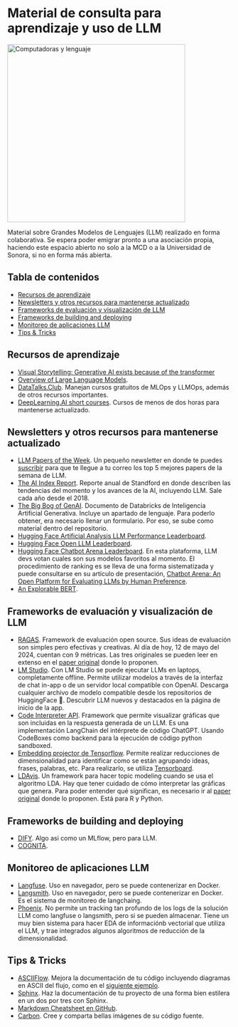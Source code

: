 # Material de consulta para aprendizaje y uso de LLM 

<img src="https://raw.githubusercontent.com/mcd-unison/llm/main/img/DALL%C2%B7E%202024-05-12%2015.28.49%20-%20A%20conceptual%20image%20representing%20the%20integration%20of%20language%20and%20technology.%20The%20scene%20features%20a%20modern%2C%20sleek%20workspace%20with%20a%20high-tech%20computer%20dis.webp" alt="Computadoras y lenguaje" width="400" height="auto">

Material sobre Grandes Modelos de Lenguajes (LLM) realizado en forma colaborativa. Se espera poder emigrar pronto a una asociación propia, haciendo este espacio abierto no solo a la MCD o a la Universidad de Sonora, si no en forma más abierta.

## Tabla de contenidos
- [Recursos de aprendizaje](#recursos-aprendizaje)
- [Newsletters y otros recursos para mantenerse actualizado](#newsletters)
- [Frameworks de evaluación y visualización de LLM](#evaluación)
- [Frameworks de building and deploying](#buildingdeploy)
- [Monitoreo de aplicaciones LLM](#monitoreo)
- [Tips & Tricks](#tipsandtricks)


## Recursos de aprendizaje<a name="recursos-aprendizaje"></a>

* [Visual Storytelling: Generative AI exists because of the transformer](https://ig.ft.com/generative-ai/)
* [Overview of Large Language Models](https://aman.ai/primers/ai/LLM/).
* [DataTalks.Club](https://datatalks.club/). Manejan cursos gratuitos de MLOps y LLMOps, además de otros recursos importantes.
* [DeepLearning.AI short courses](https://www.deeplearning.ai/short-courses/). Cursos de menos de dos horas para mantenerse actualizado.

## Newsletters y otros recursos para mantenerse actualizado <a name="newsletters"></a>

* [LLM Papers of the Week](https://github.com/dair-ai/ML-Papers-of-the-Week). Un pequeño newsletter en donde te puedes [suscribir](https://github.com/dair-ai/ML-Papers-of-the-Week?tab=readme-ov-file) para que te llegue a tu correo los top 5 mejores papers de la semana de LLM.
* [The AI Index Report](https://aiindex.stanford.edu/report/). Reporte anual de Standford en donde describen las tendencias del momento y los avances de la AI, incluyendo LLM. Sale cada año desde el 2018.
* [The Big Bog of GenAI](https://github.com/mcd-unison/llm/blob/main/documentos/Databricks-Big-Book-Of-GenAI-FINAL.pdf). Documento de Databricks de Inteligencia Artificial Generativa. Incluye un apartado de lenguaje. Para poderlo obtener, era necesario llenar un formulario. Por eso, se sube como material dentro del repositorio.
* [Hugging Face Artificial Analysis LLM Performance Leaderboard](https://huggingface.co/spaces/ArtificialAnalysis/LLM-Performance-Leaderboard).
* [Hugging Face Open LLM Leaderboard](https://huggingface.co/spaces/HuggingFaceH4/open_llm_leaderboard).
* [Hugging Face Chatbot Arena Leaderboard](https://huggingface.co/spaces/lmsys/chatbot-arena-leaderboard). En esta plataforma, LLM devs votan cuales son sus modelos favoritos al momento. El procedimiento de ranking es se lleva de una forma sistematizada y puede consultarse en su artículo de presentación, [Chatbot Arena: An Open Platform for Evaluating LLMs by Human Preference](https://arxiv.org/abs/2403.04132).
* [An Explorable BERT](https://huggingface.co/spaces/exbert-project/exbert).

## Frameworks de evaluación y visualización de LLM<a name="evaluacion"></a>

* [RAGAS](https://github.com/explodinggradients/ragas). Framework de evaluación open source. Sus ideas de evaluación son simples pero efectivas y creativas. Al día de hoy, 12 de mayo del 2024, cuentan con 9 métricas. Las tres originales se pueden leer en extenso en el [paper original](https://arxiv.org/abs/2309.15217) donde lo proponen.
* [LM Studio](https://lmstudio.ai/). Con LM Studio se puede ejecutar LLMs en laptops, completamente offline. Permite utilizar modelos a través de la interfaz de chat in-app o de un servidor local compatible con OpenAI. Descarga cualquier archivo de modelo compatible desde los repositorios de HuggingFace 🤗. Descubrir LLM nuevos y destacados en la página de inicio de la app.
* [Code Interpreter API](https://github.com/shroominic/codeinterpreter-api). Framework que permite visualizar gráficas que son incluidas en la respuesta generada de un LLM. Es una implementación LangChain del intérprete de código ChatGPT. Usando CodeBoxes como backend para la ejecución de código python sandboxed.
* [Embedding projector de Tensorflow](https://projector.tensorflow.org/). Permite realizar reducciones de dimensionalidad para identificar como se están agrupando ideas, frases, palabras, etc. Para realizarlo, se utiliza [Tensorboard](https://www.tensorflow.org/tensorboard/tensorboard_projector_plugin?hl=es-419).
* [LDAvis](https://github.com/bmabey/pyLDAvis). Un framework para hacer topic modeling cuando se usa el algoritmo LDA. Hay que tener cuidado de cómo interpretar las gráficas que genera. Para poder entender qué significan, es necesario ir al [paper original](https://aclanthology.org/W14-3110.pdf) donde lo proponen. Está para R y Python.

## Frameworks de building and deploying<a name="buildingdeploy"></a>

* [DIFY](https://github.com/langgenius/dify). Algo asi como un MLflow, pero para LLM.
* [COGNITA](https://github.com/truefoundry/cognita).

## Monitoreo de aplicaciones LLM<a name="monitoreo"></a>

* [Langfuse](https://langfuse.com/). Uso en navegador, pero se puede contenerizar en Docker.
* [Langsmith](https://www.langchain.com/langsmith). Uso en navegador, pero se puede contenerizar en Docker. Es el sistema de monitoreo de langchaing.
* [Phoenix](https://phoenix.arize.com/). No permite un tracking tan profundo de los logs de la solución LLM como langfuse o langsmith, pero si se pueden almacenar. Tiene un muy bien sistema para hacer EDA de informaciónb vectorial que utiliza el LLM, y trae integrados algunos algoritmos de reducción de la dimensionalidad.

## Tips & Tricks<a name="tipsandtricks"></a>
* [ASCIIFlow](https://asciiflow.com/#/). Mejora la documentación de tu código incluyendo diagramas en ASCII del flujo, como en el [siguiente ejemplo](https://twitter.com/ChristianSelig/status/1451193663657164810?t=NFO7jjhDHzDMUEAbNiCJaA&s=08).
* [Sphinx](https://www.sphinx-doc.org/en/master/). Haz la documentación de tu proyecto de una forma bien estilera en un dos por tres con Sphinx.
* [Markdown Cheatsheet en GitHub](https://github.com/adam-p/markdown-here/wiki/Markdown-Cheatsheet).
* [Carbon](https://carbon.now.sh/). Cree y comparta bellas imágenes de su código fuente.
